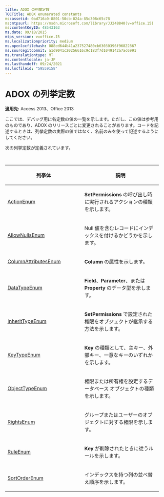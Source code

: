 ```yaml
---
title: ADOX の列挙定数
TOCTitle: ADOX enumerated constants
ms:assetid: 0ad716a0-8801-50cb-024a-85c308c65c78
ms:mtpsurl: https://msdn.microsoft.com/library/JJ248840(v=office.15)
ms:contentKeyID: 48543163
ms.date: 09/18/2015
mtps_version: v=office.15
ms.localizationpriority: medium
ms.openlocfilehash: 088ed644b41a237527480cb63030396f96822867
ms.sourcegitcommit: a1d9041c20256616c9c183f7d1049142a7ac6991
ms.translationtype: MT
ms.contentlocale: ja-JP
ms.lasthandoff: 09/24/2021
ms.locfileid: "59559158"
---
```

# <a name="adox-enumerated-constants"></a>ADOX の列挙定数

**適用先:** Access 2013、Office 2013

ここでは、デバッグ用に各定数の値の一覧を示します。ただし、この値は参考用のものであり、ADOX のリリースごとに変更されることがあります。コードを記述するときは、列挙定数の実際の値ではなく、名前のみを使って記述するようにしてください。

次の列挙定数が定義されています。

<br/>

<table>
<colgroup>
<col style="width: 50%" />
<col style="width: 50%" />
</colgroup>
<thead>
<tr class="header">
<th><p>列挙体</p></th>
<th><p>説明</p></th>
</tr>
</thead>
<tbody>
<tr class="odd">
<td><p><a href="actionenum.md">ActionEnum</a></p></td>
<td><p><strong>SetPermissions</strong> の呼び出し時に実行されるアクションの種類を示します。</p></td>
</tr>
<tr class="even">
<td><p><a href="allownullsenum.md">AllowNullsEnum</a></p></td>
<td><p>Null 値を含むレコードにインデックスを付けるかどうかを示します。</p></td>
</tr>
<tr class="odd">
<td><p><a href="columnattributesenum.md">ColumnAttributesEnum</a></p></td>
<td><p><strong>Column</strong> の属性を示します。</p></td>
</tr>
<tr class="even">
<td><p><a href="datatypeenum.md">DataTypeEnum</a></p></td>
<td><p><strong>Field</strong>、<strong>Parameter</strong>、または <strong>Property</strong> のデータ型を示します。</p></td>
</tr>
<tr class="odd">
<td><p><a href="inherittypeenum.md">InheritTypeEnum</a></p></td>
<td><p><strong>SetPermissions</strong> で設定された権限をオブジェクトが継承する方法を示します。</p></td>
</tr>
<tr class="even">
<td><p><a href="keytypeenum.md">KeyTypeEnum</a></p></td>
<td><p><strong>Key</strong> の種類として、主キー、外部キー、一意なキーのいずれかを示します。</p></td>
</tr>
<tr class="odd">
<td><p><a href="objecttypeenum.md">ObjectTypeEnum</a></p></td>
<td><p>権限または所有権を設定するデータベース オブジェクトの種類を示します。</p></td>
</tr>
<tr class="even">
<td><p><a href="rightsenum.md">RightsEnum</a></p></td>
<td><p>グループまたはユーザーのオブジェクトに対する権限を示します。</p></td>
</tr>
<tr class="odd">
<td><p><a href="ruleenum.md">RuleEnum</a></p></td>
<td><p><strong>Key</strong> が削除されたときに従うルールを示します。</p></td>
</tr>
<tr class="even">
<td><p><a href="sortorderenum.md">SortOrderEnum</a></p></td>
<td><p>インデックスを持つ列の並べ替え順序を示します。</p></td>
</tr>
</tbody>
</table>

